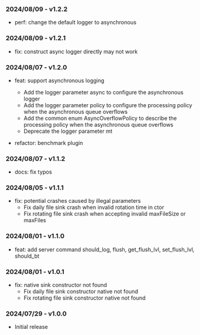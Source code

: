 ### 2024/08/09 - v1.2.2
- perf: change the default logger to asynchronous

### 2024/08/09 - v1.2.1
- fix: construct async logger directly may not work

### 2024/08/07 - v1.2.0
- feat: support asynchronous logging
    - Add the logger parameter async to configure the asynchronous logger
    - Add the logger parameter policy to configure the processing policy when the asynchronous queue overflows
    - Add the common enum AsyncOverflowPolicy to describe the processing policy when the asynchronous queue overflows
    - Deprecate the logger parameter mt

- refactor: benchmark plugin

### 2024/08/07 - v1.1.2
- docs: fix typos

### 2024/08/05 - v1.1.1
- fix: potential crashes caused by illegal parameters
    - Fix daily file sink crash when invalid rotation time in ctor
    - Fix rotating file sink crash when accepting invalid maxFileSize or maxFiles

### 2024/08/01 - v1.1.0
- feat: add server command should_log, flush, get_flush_lvl, set_flush_lvl, should_bt

### 2024/08/01 - v1.0.1
- fix: native sink constructor not found
    - Fix daily file sink constructor native not found
    - Fix rotating file sink constructor native not found

### 2024/07/29 - v1.0.0
- Initial release
